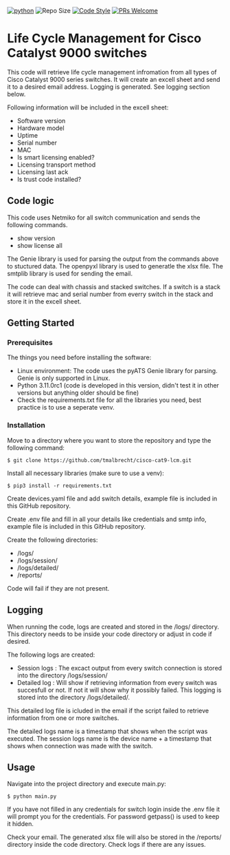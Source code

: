 [![python](https://img.shields.io/badge/python-3.11-blue.svg)](https://www.python.org)
![Repo Size](https://img.shields.io/github/repo-size/Sulstice/global-chem)
[![Code Style](https://img.shields.io/badge/code%20style-black-000000.svg)](https://github.com/ambv/black)
[![PRs Welcome](https://img.shields.io/badge/PRs-welcome-brightgreen.svg?style=flat-square)](http://makeapullrequest.com)

# Life Cycle Management for Cisco Catalyst 9000 switches

This code will retrieve life cycle management infromation from all types of Cisco Catalyst 9000 series switches. It will create an excell sheet and send it to a desired email address. Logging is generated. See logging section below.


Following information will be included in the excell sheet:

  * Software version
  * Hardware model
  * Uptime
  * Serial number
  * MAC
  * Is smart licensing enabled?
  * Licensing transport method
  * Licensing last ack
  * Is trust code installed?

## Code logic

This code uses Netmiko for all switch communication and sends the following commands. 

  * show version
  * show license all

The Genie library is used for parsing the output from the commands above to stuctured data. The openpyxl library is used to generatle the xlsx file. The smtplib library is used for sending the email. 

The code can deal with chassis and stacked switches. If a switch is a stack it will retrieve mac and serial number from everry switch in the stack and store it in the excell sheet.

## Getting Started

### Prerequisites

The things you need before installing the software:

* Linux environment: The code uses the pyATS Genie library for parsing. Genie is only supported in Linux.
* Python 3.11.0rc1 (code is developed in this version, didn't test it in other versions but anything older should be fine)
* Check the requirements.txt file for all the libraries you need, best practice is to use a seperate venv.
  
### Installation

Move to a directory where you want to store the repository and type the following command:

```
$ git clone https://github.com/tmalbrecht/cisco-cat9-lcm.git
```

Install all necessary libraries (make sure to use a venv):

```
$ pip3 install -r requirements.txt
```

Create devices.yaml file and add switch details, example file is included in this GitHub repository.

Create .env file and fill in all your details like credentials and smtp info, example file is included in this GitHub repository.

Create the following directories:
  * /logs/
  * /logs/session/
  * /logs/detailed/
  * /reports/
    
Code will fail if they are not present.

## Logging

When running the code, logs are created and stored in the /logs/ directory. This directory needs to be inside your code directory or adjust in code if desired. 

The following logs are created:
  * Session logs : The excact output from every switch connection is stored into the directory /logs/session/
  * Detailed log : Will show if retrieving information from every switch was succesfull or not. If not it will show why it possibly failed. This logging is stored into the directory /logs/detailed/.

This detailed log file is icluded in the email if the script failed to retrieve information from one or more switches. 

The detailed logs name is a timestamp that shows when the script was executed. The session logs name is the device name + a timestamp that shows when connection was made with the switch.

## Usage

Navigate into the project directory and execute main.py:

```
$ python main.py
```

If you have not filled in any credentials for switch login inside the .env file it will prompt you for the credentials. For password getpass() is used to keep it hidden.

Check your email. The generated xlsx file will also be stored in the /reports/ directory inside the code directory. Check logs if there are any issues.




